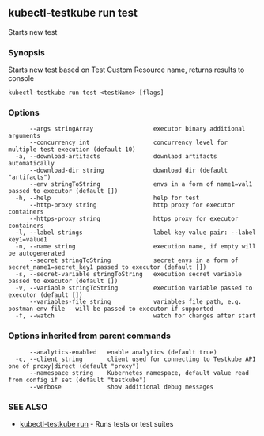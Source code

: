 ## kubectl-testkube run test

Starts new test

### Synopsis

Starts new test based on Test Custom Resource name, returns results to console

```
kubectl-testkube run test <testName> [flags]
```

### Options

```
      --args stringArray                 executor binary additional arguments
      --concurrency int                  concurrency level for multiple test execution (default 10)
  -a, --download-artifacts               downlaod artifacts automatically
      --download-dir string              download dir (default "artifacts")
      --env stringToString               envs in a form of name1=val1 passed to executor (default [])
  -h, --help                             help for test
      --http-proxy string                http proxy for executor containers
      --https-proxy string               https proxy for executor containers
  -l, --label strings                    label key value pair: --label key1=value1
  -n, --name string                      execution name, if empty will be autogenerated
      --secret stringToString            secret envs in a form of secret_name1=secret_key1 passed to executor (default [])
  -s, --secret-variable stringToString   execution secret variable passed to executor (default [])
  -v, --variable stringToString          execution variable passed to executor (default [])
      --variables-file string            variables file path, e.g. postman env file - will be passed to executor if supported
  -f, --watch                            watch for changes after start
```

### Options inherited from parent commands

```
      --analytics-enabled   enable analytics (default true)
  -c, --client string       client used for connecting to Testkube API one of proxy|direct (default "proxy")
      --namespace string    Kubernetes namespace, default value read from config if set (default "testkube")
      --verbose             show additional debug messages
```

### SEE ALSO

* [kubectl-testkube run](kubectl-testkube_run.md)	 - Runs tests or test suites

